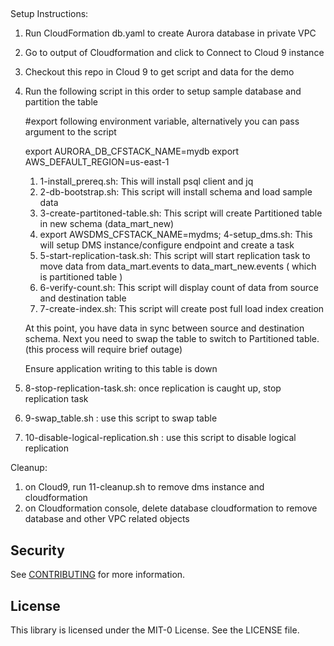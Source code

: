 ## 


Setup Instructions:

1. Run CloudFormation db.yaml to create Aurora database in private VPC
2. Go to output of Cloudformation and click to Connect to Cloud 9 instance
3. Checkout this repo in Cloud 9 to get script and data for the demo
4. Run the following script in this order to setup sample database and partition the table

    #export following environment variable, alternatively you can pass argument to the script

    export AURORA_DB_CFSTACK_NAME=mydb
    export AWS_DEFAULT_REGION=us-east-1

    1. 1-install_prereq.sh: This will install psql client and jq
    2. 2-db-bootstrap.sh: This script will install schema and load sample data
    3. 3-create-partitoned-table.sh:  This script will create Partitioned table in new schema (data_mart_new)
    4. export AWSDMS_CFSTACK_NAME=mydms; 4-setup_dms.sh: This will setup DMS instance/configure endpoint and create a task
    5. 5-start-replication-task.sh: This script will start replication task to move data from data_mart.events to data_mart_new.events ( which is partitioned table )
    6. 6-verify-count.sh: This script will display count of data from source and destination table
    7. 7-create-index.sh: This script will create post full load index creation 

    At this point, you have data in sync between source and destination schema. Next you need to swap the table to switch to Partitioned table. (this process will require brief outage)

    Ensure application writing to this table is down 

1. 8-stop-replication-task.sh: once replication is caught up, stop replication task
2. 9-swap_table.sh : use this script to swap table 
3. 10-disable-logical-replication.sh : use this script to disable logical replication

Cleanup:

1. on Cloud9, run 11-cleanup.sh to remove dms instance and cloudformation
2. on Cloudformation console, delete database cloudformation to remove database and other VPC related objects


## Security

See [CONTRIBUTING](CONTRIBUTING.md#security-issue-notifications) for more information.

## License

This library is licensed under the MIT-0 License. See the LICENSE file.

